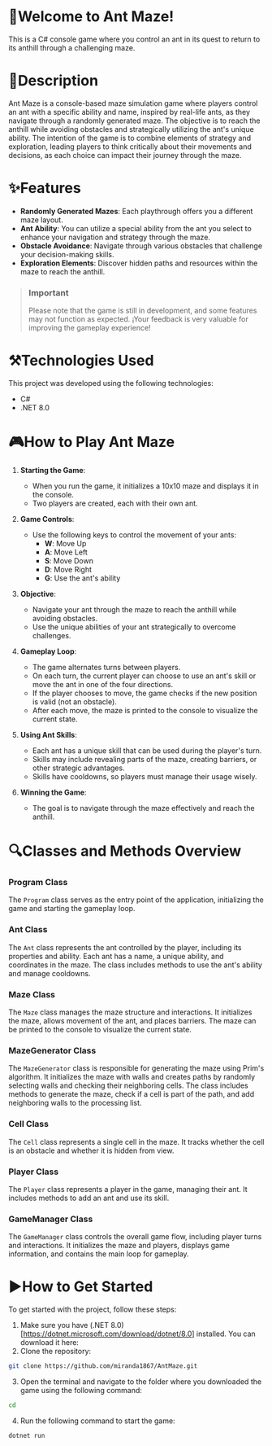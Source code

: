 # 🐜Welcome to Ant Maze! 

This is a C# console game where you control an ant in its quest to return to its anthill through a challenging maze.

# 📃Description  
Ant Maze is a console-based maze simulation game where players control an ant with a specific ability and name, inspired by real-life ants, as they navigate through a randomly generated maze. The objective is to reach the anthill while avoiding obstacles and strategically utilizing the ant's unique ability. The intention of the game is to combine elements of strategy and exploration, leading players to think critically about their movements and decisions, as each choice can impact their journey through the maze.

# ✨Features
- **Randomly Generated Mazes**: Each playthrough offers you a different maze layout.
- **Ant Ability**: You can utilize a special ability from the ant you select to enhance your navigation and strategy through the maze.
- **Obstacle Avoidance**: Navigate through various obstacles that challenge your decision-making skills.
- **Exploration Elements**: Discover hidden paths and resources within the maze to reach the anthill.

> ### **Important** 
> Please note that the game is still in development, and some features may not function as expected. ¡Your feedback is very valuable for improving the gameplay experience!

# ⚒️Technologies Used
This project was developed using the following technologies:
- C#
- .NET 8.0

# 🎮How to Play Ant Maze

1. **Starting the Game**:
   - When you run the game, it initializes a 10x10 maze and displays it in the console.
   - Two players are created, each with their own ant.

2. **Game Controls**:
   - Use the following keys to control the movement of your ants:
     - **W**: Move Up
     - **A**: Move Left
     - **S**: Move Down
     - **D**: Move Right
     - **G**: Use the ant's ability

3. **Objective**:
   - Navigate your ant through the maze to reach the anthill while avoiding obstacles.
   - Use the unique abilities of your ant strategically to overcome challenges.

4. **Gameplay Loop**:
   - The game alternates turns between players.
   - On each turn, the current player can choose to use an ant's skill or move the ant in one of the four directions.
   - If the player chooses to move, the game checks if the new position is valid (not an obstacle).
   - After each move, the maze is printed to the console to visualize the current state.

5. **Using Ant Skills**:
   - Each ant has a unique skill that can be used during the player's turn.
   - Skills may include revealing parts of the maze, creating barriers, or other strategic advantages.
   - Skills have cooldowns, so players must manage their usage wisely.

6. **Winning the Game**:
   - The goal is to navigate through the maze effectively and reach the anthill.

# 🔍Classes and Methods Overview

### Program Class
The `Program` class serves as the entry point of the application, initializing the game and starting the gameplay loop.

### Ant Class
The `Ant` class represents the ant controlled by the player, including its properties and ability. Each ant has a name, a unique ability, and coordinates in the maze. The class includes methods to use the ant's ability and manage cooldowns.

### Maze Class
The `Maze` class manages the maze structure and interactions. It initializes the maze, allows movement of the ant, and places barriers. The maze can be printed to the console to visualize the current state.

### MazeGenerator Class
The `MazeGenerator` class is responsible for generating the maze using Prim's algorithm. It initializes the maze with walls and creates paths by randomly selecting walls and checking their neighboring cells. The class includes methods to generate the maze, check if a cell is part of the path, and add neighboring walls to the processing list.

### Cell Class
The `Cell` class represents a single cell in the maze. It tracks whether the cell is an obstacle and whether it is hidden from view.

### Player Class
The `Player` class represents a player in the game, managing their ant. It includes methods to add an ant and use its skill.

### GameManager Class
The `GameManager` class controls the overall game flow, including player turns and interactions. It initializes the maze and players, displays game information, and contains the main loop for gameplay.

# ▶️How to Get Started
To get started with the project, follow these steps:

1. Make sure you have (.NET 8.0)[https://dotnet.microsoft.com/download/dotnet/8.0] installed. You can download it here: 
2. Clone the repository:
```bash
git clone https://github.com/miranda1867/AntMaze.git
```
3. Open the terminal and navigate to the folder where you downloaded the game using the following command:
```bash
cd
```
4. Run the following command to start the game:
```bash
dotnet run
```
